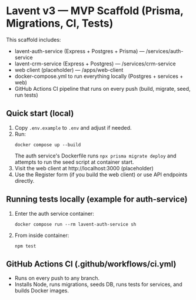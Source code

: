 # Lavent v3 — MVP Scaffold (Prisma, Migrations, CI, Tests)

This scaffold includes:
- lavent-auth-service (Express + Postgres + Prisma) — /services/auth-service
- lavent-crm-service (Express + Postgres) — /services/crm-service
- web client (placeholder) — /apps/web-client
- docker-compose.yml to run everything locally (Postgres + services + web)
- GitHub Actions CI pipeline that runs on every push (build, migrate, seed, run tests)

## Quick start (local)

1. Copy `.env.example` to `.env` and adjust if needed.
2. Run:
   ```
   docker compose up --build
   ```
   The auth service's Dockerfile runs `npx prisma migrate deploy` and attempts to run the seed script at container start.
3. Visit the web client at http://localhost:3000 (placeholder)
4. Use the Register form (if you build the web client) or use API endpoints directly.

## Running tests locally (example for auth-service)
1. Enter the auth service container:
   ```
   docker compose run --rm lavent-auth-service sh
   ```
2. From inside container:
   ```
   npm test
   ```

## GitHub Actions CI (.github/workflows/ci.yml)
- Runs on every push to any branch.
- Installs Node, runs migrations, seeds DB, runs tests for services, and builds Docker images.

